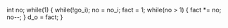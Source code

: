 int no;
while(1) {
         while(!go_i);
         no = no_i;
         fact = 1;
         while(no > 1) {
                  fact *= no;
                  no--;
                 }
         d_o = fact;
        }
